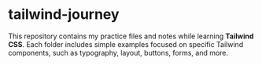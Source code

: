# tailwind-journey
This repository contains my practice files and notes while learning **Tailwind CSS**.   Each folder includes simple examples focused on specific Tailwind components, such as typography, layout, buttons, forms, and more.
